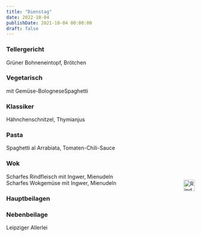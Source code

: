 ```yaml
---
title: "Dienstag"
date: 2022-10-04
publishDate: 2021-10-04 00:00:00
draft: false
---
```

### Tellergericht  
<div class="flex-container">
<div>Grüner Bohneneintopf, Brötchen</div><div margin-left="auto"></div></div>

### Vegetarisch  
<div class="flex-container">
<div> mit Gemüse-BologneseSpaghetti</div><div margin-left="auto"></div></div>

### Klassiker  
<div class="flex-container">
<div>Hähnchenschnitzel, Thymianjus</div><div margin-left="auto"></div></div>

### Pasta  
<div class="flex-container">
<div>Spaghetti al Arrabiata, Tomaten-Chili-Sauce</div><div margin-left="auto"></div></div>

### Wok  
<div class="flex-container">
<div>Scharfes Rindfleisch mit Ingwer, Mienudeln</div><div margin-left="auto"><img loading="lazy" src="../images/Rind.png" style="float:right;" alt="Rind.png" height=30px></div></div><div class="flex-container">
<div>Scharfes Wokgemüse mit Ingwer, Mienudeln</div><div margin-left="auto"></div></div>

### Hauptbeilagen  
<div class="flex-container">
<div> </div><div margin-left="auto"></div></div>

### Nebenbeilage  
<div class="flex-container">
<div>Leipziger Allerlei</div><div margin-left="auto"></div></div>

